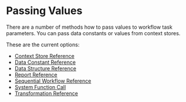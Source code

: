 # Passing Values

There are a number of methods how to pass values to workflow task parameters. You can pass data constants or values from context stores.

These are the current options:

-   [Context Store Reference](/t/Context-Store-Reference)
-   [Data Constant Reference](/t/Data-Constant-Reference)
-   [Data Structure Reference](/t/Data-Structure-Reference)
-   [Report Reference](/t/Report-Reference)
-   [Sequential Workflow Reference](/t/Sequential-Workflow-Reference)
-   [System Function Call](/t/System-Function-Call)
-   [Transformation Reference](/t/Transformation-Reference)
